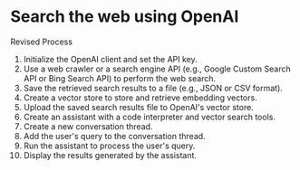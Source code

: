 # Search the web using OpenAI

Revised Process
1. Initialize the OpenAI client and set the API key.
2. Use a web crawler or a search engine API (e.g., Google Custom Search API or Bing Search API) to perform the web search.
3. Save the retrieved search results to a file (e.g., JSON or CSV format).
4. Create a vector store to store and retrieve embedding vectors.
5. Upload the saved search results file to OpenAI's vector store.
6. Create an assistant with a code interpreter and vector search tools.
7. Create a new conversation thread.
8. Add the user's query to the conversation thread.
9. Run the assistant to process the user's query.
10. Display the results generated by the assistant.


